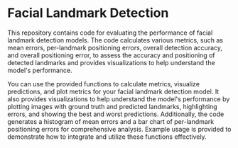 # Facial Landmark Detection

This repository contains code for evaluating the performance of facial landmark detection models. The code calculates various metrics, such as mean errors, per-landmark positioning errors, overall detection accuracy, and overall positioning error, to assess the accuracy and positioning of detected landmarks and provides visualizations to help understand the model's performance.


You can use the provided functions to calculate metrics, visualize predictions, and plot metrics for your facial landmark detection model. It also provides visualizations to help understand the model's performance by plotting images with ground truth and predicted landmarks, highlighting errors, and showing the best and worst predictions. Additionally, the code generates a histogram of mean errors and a bar chart of per-landmark positioning errors for comprehensive analysis. Example usage is provided to demonstrate how to integrate and utilize these functions effectively.

